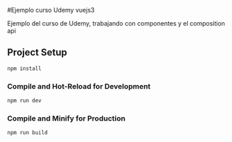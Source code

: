 #Ejemplo curso Udemy vuejs3

Ejemplo del curso de Udemy, trabajando con componentes y el composition api

## Project Setup

```sh
npm install
```

### Compile and Hot-Reload for Development

```sh
npm run dev
```

### Compile and Minify for Production

```sh
npm run build
```
